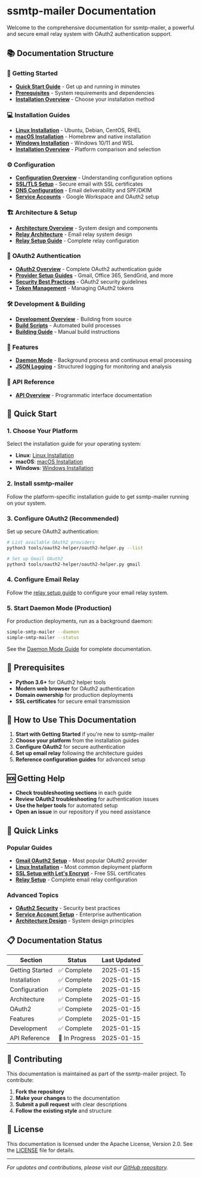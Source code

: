 # ssmtp-mailer Documentation

Welcome to the comprehensive documentation for ssmtp-mailer, a powerful and secure email relay system with OAuth2 authentication support.

## 📚 Documentation Structure

### 🚀 **Getting Started**
- **[Quick Start Guide](getting-started/quick-start.md)** - Get up and running in minutes
- **[Prerequisites](getting-started/prerequisites.md)** - System requirements and dependencies
- **[Installation Overview](getting-started/README.md)** - Choose your installation method

### 💻 **Installation Guides**
- **[Linux Installation](installation/linux.md)** - Ubuntu, Debian, CentOS, RHEL
- **[macOS Installation](installation/macos.md)** - Homebrew and native installation
- **[Windows Installation](installation/windows.md)** - Windows 10/11 and WSL
- **[Installation Overview](installation/README.md)** - Platform comparison and selection

### ⚙️ **Configuration**
- **[Configuration Overview](configuration/README.md)** - Understanding configuration options
- **[SSL/TLS Setup](configuration/ssl-setup.md)** - Secure email with SSL certificates
- **[DNS Configuration](configuration/dns-setup.md)** - Email deliverability and SPF/DKIM
- **[Service Accounts](configuration/service-accounts.md)** - Google Workspace and OAuth2 setup

### 🏗️ **Architecture & Setup**
- **[Architecture Overview](architecture/README.md)** - System design and components
- **[Relay Architecture](architecture/relay-architecture.md)** - Email relay system design
- **[Relay Setup Guide](architecture/relay-setup.md)** - Complete relay configuration

### 🔐 **OAuth2 Authentication**
- **[OAuth2 Overview](oauth2/README.md)** - Complete OAuth2 authentication guide
- **[Provider Setup Guides](oauth2/README.md#email-provider-guides)** - Gmail, Office 365, SendGrid, and more
- **[Security Best Practices](oauth2/oauth2-security.md)** - OAuth2 security guidelines
- **[Token Management](oauth2/token-management.md)** - Managing OAuth2 tokens

### 🛠️ **Development & Building**
- **[Development Overview](development/README.md)** - Building from source
- **[Build Scripts](development/build-scripts.md)** - Automated build processes
- **[Building Guide](development/building.md)** - Manual build instructions

### 🌟 **Features**
- **[Daemon Mode](features/daemon-mode.md)** - Background process and continuous email processing
- **[JSON Logging](features/json-logging.md)** - Structured logging for monitoring and analysis

### 📖 **API Reference**
- **[API Overview](api/README.md)** - Programmatic interface documentation

## 🚀 Quick Start

### 1. Choose Your Platform
Select the installation guide for your operating system:
- **Linux**: [Linux Installation](installation/linux.md)
- **macOS**: [macOS Installation](installation/macos.md)
- **Windows**: [Windows Installation](installation/windows.md)

### 2. Install ssmtp-mailer
Follow the platform-specific installation guide to get ssmtp-mailer running on your system.

### 3. Configure OAuth2 (Recommended)
Set up secure OAuth2 authentication:
```bash
# List available OAuth2 providers
python3 tools/oauth2-helper/oauth2-helper.py --list

# Set up Gmail OAuth2
python3 tools/oauth2-helper/oauth2-helper.py gmail
```

### 4. Configure Email Relay
Follow the [relay setup guide](architecture/relay-setup.md) to configure your email relay system.

### 5. Start Daemon Mode (Production)
For production deployments, run as a background daemon:
```bash
simple-smtp-mailer --daemon
simple-smtp-mailer --status
```
See the [Daemon Mode Guide](features/daemon-mode.md) for complete documentation.

## 🔧 Prerequisites

- **Python 3.6+** for OAuth2 helper tools
- **Modern web browser** for OAuth2 authentication
- **Domain ownership** for production deployments
- **SSL certificates** for secure email transmission

## 📖 How to Use This Documentation

1. **Start with Getting Started** if you're new to ssmtp-mailer
2. **Choose your platform** from the installation guides
3. **Configure OAuth2** for secure authentication
4. **Set up email relay** following the architecture guides
5. **Reference configuration guides** for advanced setup

## 🆘 Getting Help

- **Check troubleshooting sections** in each guide
- **Review OAuth2 troubleshooting** for authentication issues
- **Use the helper tools** for automated setup
- **Open an issue** in our repository if you need assistance

## 🔗 Quick Links

### Popular Guides
- **[Gmail OAuth2 Setup](oauth2/gmail-oauth2-setup.md)** - Most popular OAuth2 provider
- **[Linux Installation](installation/linux.md)** - Most common deployment platform
- **[SSL Setup with Let's Encrypt](configuration/ssl-setup.md)** - Free SSL certificates
- **[Relay Setup](architecture/relay-setup.md)** - Complete email relay configuration

### Advanced Topics
- **[OAuth2 Security](oauth2/oauth2-security.md)** - Security best practices
- **[Service Account Setup](configuration/service-accounts.md)** - Enterprise authentication
- **[Architecture Design](architecture/relay-architecture.md)** - System design principles

## 📋 Documentation Status

| Section | Status | Last Updated |
|---------|--------|--------------|
| Getting Started | ✅ Complete | 2025-01-15 |
| Installation | ✅ Complete | 2025-01-15 |
| Configuration | ✅ Complete | 2025-01-15 |
| Architecture | ✅ Complete | 2025-01-15 |
| OAuth2 | ✅ Complete | 2025-01-15 |
| Features | ✅ Complete | 2025-01-15 |
| Development | ✅ Complete | 2025-01-15 |
| API Reference | 🔄 In Progress | 2025-01-15 |

## 🤝 Contributing

This documentation is maintained as part of the ssmtp-mailer project. To contribute:

1. **Fork the repository**
2. **Make your changes** to the documentation
3. **Submit a pull request** with clear descriptions
4. **Follow the existing style** and structure

## 📄 License

This documentation is licensed under the Apache License, Version 2.0. See the [LICENSE](../LICENSE) file for details.

---

*For updates and contributions, please visit our [GitHub repository](https://github.com/blburns/ssmtp-mailer).*
